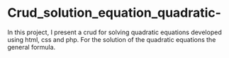 # Crud_solution_equation_quadratic-
In this project, I present a crud for solving quadratic equations developed using html, css and php. For the solution of the quadratic equations the general formula.
